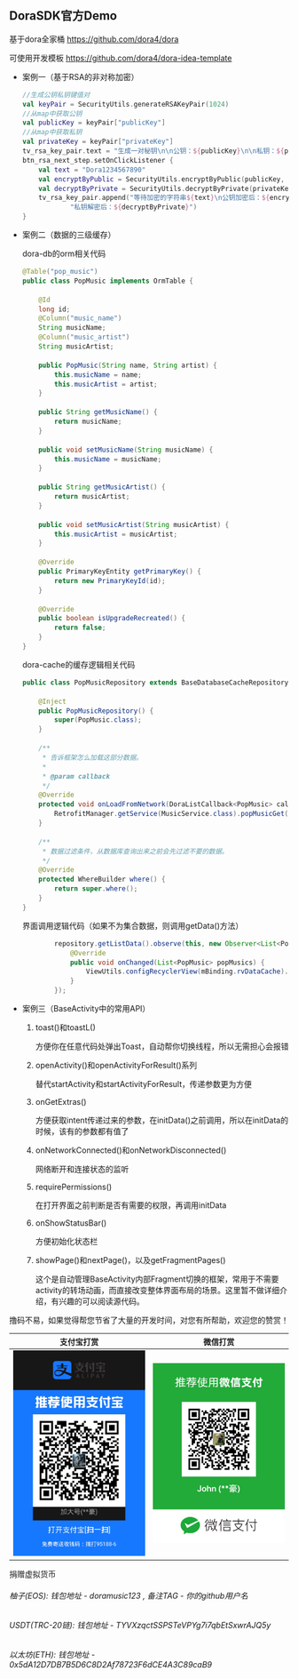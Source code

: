 

## DoraSDK官方Demo

基于dora全家桶 https://github.com/dora4/dora

可使用开发模板 https://github.com/dora4/dora-idea-template

- 案例一（基于RSA的非对称加密）

  ```kotlin
  //生成公钥私钥键值对
  val keyPair = SecurityUtils.generateRSAKeyPair(1024)
  //从map中获取公钥
  val publicKey = keyPair["publicKey"]
  //从map中获取私钥
  val privateKey = keyPair["privateKey"]
  tv_rsa_key_pair.text = "生成一对秘钥\n\n公钥：${publicKey}\n\n私钥：${privateKey}\n\n"
  btn_rsa_next_step.setOnClickListener {
      val text = "Dora1234567890"
      val encryptByPublic = SecurityUtils.encryptByPublic(publicKey, text)
      val decryptByPrivate = SecurityUtils.decryptByPrivate(privateKey, encryptByPublic)
      tv_rsa_key_pair.append("等待加密的字符串${text}\n公钥加密后：${encryptByPublic}\n" +
              "私钥解密后：${decryptByPrivate}")
  }
  ```

- 案例二（数据的三级缓存）

  dora-db的orm相关代码

  ```java
  @Table("pop_music")
  public class PopMusic implements OrmTable {
  
      @Id
      long id;
      @Column("music_name")
      String musicName;
      @Column("music_artist")
      String musicArtist;
  
      public PopMusic(String name, String artist) {
          this.musicName = name;
          this.musicArtist = artist;
      }
  
      public String getMusicName() {
          return musicName;
      }
  
      public void setMusicName(String musicName) {
          this.musicName = musicName;
      }
  
      public String getMusicArtist() {
          return musicArtist;
      }
  
      public void setMusicArtist(String musicArtist) {
          this.musicArtist = musicArtist;
      }
  
      @Override
      public PrimaryKeyEntity getPrimaryKey() {
          return new PrimaryKeyId(id);
      }
  
      @Override
      public boolean isUpgradeRecreated() {
          return false;
      }
  }
  ```

  dora-cache的缓存逻辑相关代码

  ```java
  public class PopMusicRepository extends BaseDatabaseCacheRepository<PopMusic> {
  
      @Inject
      public PopMusicRepository() {
          super(PopMusic.class);
      }
    
      /**
       * 告诉框架怎么加载这部分数据。
       *
       * @param callback
       */
      @Override
      protected void onLoadFromNetwork(DoraListCallback<PopMusic> callback) {
          RetrofitManager.getService(MusicService.class).popMusicGet().enqueue(callback);
      }
  
      /**
       * 数据过滤条件，从数据库查询出来之前会先过滤不要的数据。
       */
      @Override
      protected WhereBuilder where() {
          return super.where();
      }
  }
  ```
  
  界面调用逻辑代码（如果不为集合数据，则调用getData()方法）
  
  ```java
          repository.getListData().observe(this, new Observer<List<PopMusic>>() {
              @Override
              public void onChanged(List<PopMusic> popMusics) {
                  ViewUtils.configRecyclerView(mBinding.rvDataCache).setAdapter(new PopMusicAdapter(popMusics));
              }
          });
  ```
  
- 案例三（BaseActivity中的常用API）

  1. toast()和toastL()

     方便你在任意代码处弹出Toast，自动帮你切换线程，所以无需担心会报错

  2. openActivity()和openActivityForResult()系列

     替代startActivity和startActivityForResult，传递参数更为方便

  3. onGetExtras()

     方便获取intent传递过来的参数，在initData()之前调用，所以在initData的时候，该有的参数都有值了

  4. onNetworkConnected()和onNetworkDisconnected()

     网络断开和连接状态的监听

  5. requirePermissions()

     在打开界面之前判断是否有需要的权限，再调用initData

  6. onShowStatusBar()

     方便初始化状态栏

  7. showPage()和nextPage()，以及getFragmentPages()

     这个是自动管理BaseActivity内部Fragment切换的框架，常用于不需要activity的转场动画，而直接改变整体界面布局的场景。这里暂不做详细介绍，有兴趣的可以阅读源代码。

     

撸码不易，如果觉得帮您节省了大量的开发时间，对您有所帮助，欢迎您的赞赏！

| 支付宝打赏                                                   | 微信打赏                                                     |
| ------------------------------------------------------------ | ------------------------------------------------------------ |
| <img src="https://github.com/dora4/dora_samples/blob/master/donate/alipay.jpg" alt="支付宝打赏作者" width="260px" /> | <img src="https://github.com/dora4/dora_samples/blob/master/donate/wxpay.jpg" alt="微信打赏作者" width="260px" /> |

捐赠虚拟货币

###### 柚子(EOS): 钱包地址 - doramusic123 , 备注TAG - 你的github用户名

###### USDT(TRC-20链): 钱包地址 - TYVXzqctSSPSTeVPYg7i7qbEtSxwrAJQ5y

###### 以太坊(ETH): 钱包地址 - 0x5dA12D7DB7B5D6C8D2Af78723F6dCE4A3C89caB9
